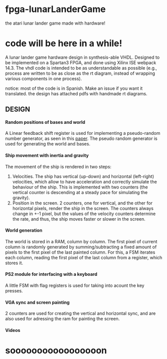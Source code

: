 fpga-lunarLanderGame
====================

the atari lunar lander game made with hardware!


# code will be here in a while!

A lunar lander game hardware design in synthesis-able VHDL. Designed to be implemented on a Spartan3
FPGA, and done using Xilinx ISE webpack 14.3.
The vhdl code is intended to be as understandable as possible (e.g., process are written to be as close as the rt diagram, instead of wrapping various components in one process).

notice: most of the code is in Spanish. Make an issue if you want it translated.
the design has attached pdfs with handmade rt diagrams.

## DESIGN  

#### Random positions of bases and world 
A Linear feedback shift register is used for implementing a pseudo-random number generator, as seen in this [paper](http://www.xilinx.com/support/documentation/application_notes/xapp052.pdf). The pseudo random generator is used for generating the world and bases.

#### Ship movement with inertia and gravity
The movement of the ship is rendered in two steps: 
1. Velocities. The ship has vertical (up-down) and horizontal (left-right) velocities, which allow to have acceleration and correctly simulate the behaviour of the ship. This is implemented with two counters (the vertical counter is descending at a steady pace for simulating the gravity).
2. Position in the screen. 2 counters, one for vertical, and the other for horizontal pixels, render the ship in the screen. The counters always change in +-1 pixel, but the values of the velocity counters determine the rate, and thus, the ship moves faster or slower in the screen.

#### World generation
The world is stored in a RAM, column by column. The first pixel of current column is randomly generated by summing/subtracting a fixed amount of pixels to the first pixel of the last painted column.
For this, a FSM iterates each column, reading the first pixel of the last column from a register, which stores it. 

#### PS2 module for interfacing with a keyboard
A little FSM with flag registers is used for taking into acount the key presses.

#### VGA sync and screen painting 
2 counters are used for creating the vertical and horizontal sync, and are also used for adressing the ram for painting the screen.

#### Videos
# sooooooooooooooooon
